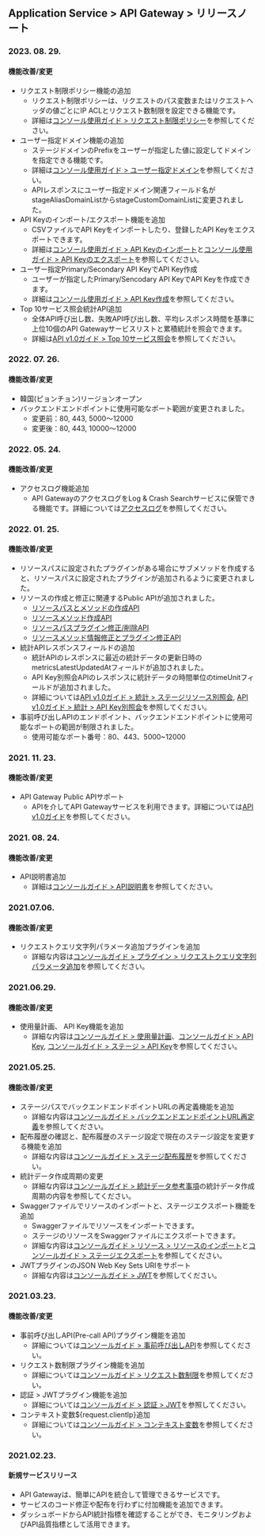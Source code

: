 
## Application Service > API Gateway > リリースノート

### 2023. 08. 29.
#### 機能改善/変更 
* リクエスト制限ポリシー機能の追加 
    * リクエスト制限ポリシーは、リクエストのパス変数またはリクエストヘッダの値ごとにIP ACLとリクエスト数制限を設定できる機能です。
    * 詳細は[コンソール使用ガイド > リクエスト制限ポリシー](./console-guide/#_??)を参照してください。
* ユーザー指定ドメイン機能の追加
    * ステージドメインのPrefixをユーザーが指定した値に設定してドメインを指定できる機能です。
    * 詳細は[コンソール使用ガイド > ユーザー指定ドメイン](./console-guide/#_??)を参照してください。
    * APIレスポンスにユーザー指定ドメイン関連フィールド名がstageAliasDomainListからstageCustomDomainListに変更されました。
* API Keyのインポート/エクスポート機能を追加
    * CSVファイルでAPI Keyをインポートしたり、登録したAPI Keyをエクスポートできます。
    * 詳細は[コンソール使用ガイド > API Keyのインポート](./console-guide/#_??)と[コンソール使用ガイド > API Keyのエクスポート](./console-guide/#_??)を参照してください。
* ユーザー指定Primary/Secondary API KeyでAPI Key作成 
    * ユーザーが指定したPrimary/Sencodary API KeyでAPI Keyを作成できます。
    * 詳細は[コンソール使用ガイド > API Key作成](./console-guide/#_??)を参照してください。
* Top 10サービス照会統計API追加 
    * 全体API呼び出し数、失敗API呼び出し数、平均レスポンス時間を基準に上位10個のAPI Gatewayサービスリストと累積統計を照会できます。
    * 詳細は[API v1.0ガイド > Top 10サービス照会](./api-guide-v1.0/#_??)を参照してください。

### 2022. 07. 26.
#### 機能改善/変更 
* 韓国(ピョンチョン)リージョンオープン
* バックエンドエンドポイントに使用可能なポート範囲が変更されました。
    * 変更前：80, 443, 5000～12000
    * 変更後：80, 443, 10000～12000

### 2022. 05. 24.
#### 機能改善/変更 
* アクセスログ機能追加 
    * API GatewayのアクセスログをLog & Crash Searchサービスに保管できる機能です。詳細については[アクセスログ](./console-guide/#_24)を参照してください。

### 2022. 01. 25.
#### 機能改善/変更
* リソースパスに設定されたプラグインがある場合にサブメソッドを作成すると、リソースパスに設定されたプラグインが追加されるように変更されました。
* リソースの作成と修正に関連するPublic APIが追加されました。
  * [リソースパスとメソッドの作成API](./api-guide-v1.0/#_20)
  * [リソースメソッド作成API](./api-guide-v1.0/#_23)
  * [リソースパスプラグイン修正/削除API](./api-guide-v1.0/#_26)
  * [リソースメソッド情報修正とプラグイン修正API](./api-guide-v1.0/#_29)
* 統計APIレスポンスフィールドの追加
  * 統計APIのレスポンスに最近の統計データの更新日時のmetricsLatestUpdatedAtフィールドが追加されました。
  * API Key別照会APIのレスポンスに統計データの時間単位のtimeUnitフィールドが追加されました。
  * 詳細については[API v1.0ガイド > 統計 > ステージリソース別照会](./api-guide-v1.0/#_160), [API v1.0ガイド > 統計 > API Key別照会](./api-guide-v1.0/#api-key_12)を参照してください。
* 事前呼び出しAPIのエンドポイント、バックエンドエンドポイントに使用可能なポートの範囲が制限されました。
  * 使用可能なポート番号：80、443、5000~12000

### 2021. 11. 23.
#### 機能改善/変更 
* API Gateway Public APIサポート 
    * APIを介してAPI Gatewayサービスを利用できます。詳細については[API v1.0ガイド](./api-guide-v1.0/)を参照してください。

### 2021. 08. 24.
#### 機能改善/変更 
* API説明書追加
    * 詳細は[コンソールガイド > API説明書](./console-guide/#api_2)を参照してください。

### 2021.07.06.
#### 機能改善/変更 
* リクエストクエリ文字列パラメータ追加プラグインを追加
    * 詳細な内容は[コンソールガイド > プラグイン > リクエストクエリ文字列パラメータ追加](./console-guide/#_15)を参照してください。

### 2021.06.29.
#### 機能改善/変更
* 使用量計画、 API Key機能を追加
    * 詳細な内容は[コンソールガイド > 使用量計画](./console-guide/#_35)、[コンソールガイド > API Key](./console-guide/#api-key_5), [コンソールガイド > ステージ > API Key](./console-guide/#api-key)を参照してください。

### 2021.05.25.
#### 機能改善/変更
* ステージパスでバックエンドエンドポイントURLの再定義機能を追加
    * 詳細な内容は[コンソールガイド > バックエンドエンドポイントURL再定義](./console-guide/#url)を参照してください。
* 配布履歴の確認と、配布履歴のステージ設定で現在のステージ設定を変更する機能を追加
    * 詳細な内容は[コンソールガイド > ステージ配布履歴](./console-guide/#_22)を参照してください。
* 統計データ作成周期の変更
    * 詳細な内容は[コンソールガイド > 統計データ参考事項](./console-guide/#_32)の統計データ作成周期の内容を参照してください。
* Swaggerファイルでリソースのインポートと、ステージエクスポート機能を追加 
    * Swaggerファイルでリソースをインポートできます。
    * ステージのリソースをSwaggerファイルにエクスポートできます。
    * 詳細な内容は[コンソールガイド > リソース > リソースのインポート](./console-guide/#_3)と[コンソールガイド > ステージエクスポート](./console-guide/#_23)を参照してください。
* JWTプラグインのJSON Web Key Sets URIをサポート
    * 詳細な内容は[コンソールガイド > JWT](./console-guide/#jwt)を参照してください。

### 2021.03.23.
#### 機能改善/変更
* 事前呼び出しAPI(Pre-call API)プラグイン機能を追加
    * 詳細については[コンソールガイド > 事前呼び出しAPI](./console-guide/#apipre-call-api)を参照してください。
* リクエスト数制限プラグイン機能を追加
    * 詳細については[コンソールガイド > リクエスト数制限](./console-guide/#_25)を参照してください。
* 認証 > JWTプラグイン機能を追加
    * 詳細については[コンソールガイド > 認証 > JWT](./console-guide/#jwt)を参照してください。
* コンテキスト変数${request.clientIp}追加
    * 詳細については[コンソールガイド > コンテキスト変数](./console-guide/#_11)を参照してください。

### 2021.02.23.
#### 新規サービスリリース
* API Gatewayは、簡単にAPIを統合して管理できるサービスです。
* サービスのコード修正や配布を行わずに付加機能を追加できます。 
* ダッシュボードからAPI統計指標を確認することができ、モニタリングおよびAPI品質指標として活用できます。
